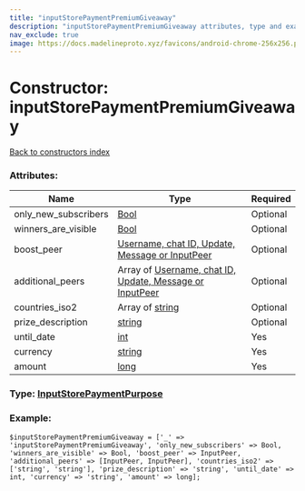 ```yaml
---
title: "inputStorePaymentPremiumGiveaway"
description: "inputStorePaymentPremiumGiveaway attributes, type and example"
nav_exclude: true
image: https://docs.madelineproto.xyz/favicons/android-chrome-256x256.png
---
```

# Constructor: inputStorePaymentPremiumGiveaway  
[Back to constructors index](/API_docs/constructors/index.html)



### Attributes:

| Name     |    Type       | Required |
|----------|---------------|----------|
|only\_new\_subscribers|[Bool](/API_docs/types/Bool.html) | Optional|
|winners\_are\_visible|[Bool](/API_docs/types/Bool.html) | Optional|
|boost\_peer|[Username, chat ID, Update, Message or InputPeer](/API_docs/types/InputPeer.html) | Optional|
|additional\_peers|Array of [Username, chat ID, Update, Message or InputPeer](/API_docs/types/InputPeer.html) | Optional|
|countries\_iso2|Array of [string](/API_docs/types/string.html) | Optional|
|prize\_description|[string](/API_docs/types/string.html) | Optional|
|until\_date|[int](/API_docs/types/int.html) | Yes|
|currency|[string](/API_docs/types/string.html) | Yes|
|amount|[long](/API_docs/types/long.html) | Yes|



### Type: [InputStorePaymentPurpose](/API_docs/types/InputStorePaymentPurpose.html)


### Example:

```
$inputStorePaymentPremiumGiveaway = ['_' => 'inputStorePaymentPremiumGiveaway', 'only_new_subscribers' => Bool, 'winners_are_visible' => Bool, 'boost_peer' => InputPeer, 'additional_peers' => [InputPeer, InputPeer], 'countries_iso2' => ['string', 'string'], 'prize_description' => 'string', 'until_date' => int, 'currency' => 'string', 'amount' => long];
```  

